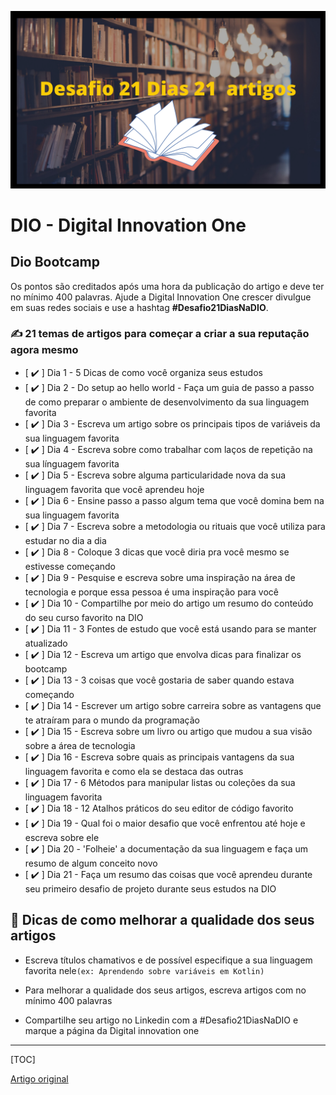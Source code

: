 ![Desafio Dio](Image/Desafio21Dias21Artigos.png)

# DIO - Digital Innovation One

## Dio Bootcamp

Os pontos são creditados após uma hora da publicação do artigo e deve ter no mínimo 400 palavras. Ajude a Digital Innovation One crescer divulgue em suas redes sociais e use a hashtag **#Desafio21DiasNaDIO**.

### ✍ 21 temas de artigos para começar a criar a sua reputação agora mesmo

- [  :heavy_check_mark: ]  Dia 1 - 5 Dicas de como você organiza seus estudos
- [  :heavy_check_mark: ]  Dia 2 - Do setup ao hello world - Faça um guia de passo a passo de como preparar o ambiente de desenvolvimento da sua linguagem favorita
- [  :heavy_check_mark: ]  Dia 3 - Escreva um artigo sobre os principais tipos de variáveis da sua linguagem favorita
- [  :heavy_check_mark: ]  Dia 4 - Escreva sobre como trabalhar com laços de repetição na sua línguagem favorita
- [  :heavy_check_mark: ]  Dia 5 - Escreva sobre alguma particularidade nova da sua linguagem favorita que você aprendeu hoje
- [  :heavy_check_mark: ]  Dia 6 - Ensine passo a passo algum tema que você domina bem na sua linguagem favorita
- [  :heavy_check_mark: ]  Dia 7 - Escreva sobre a metodologia ou rituais que você utiliza para estudar no dia a dia
- [  :heavy_check_mark: ]  Dia 8 - Coloque 3 dicas que você diria pra você mesmo se estivesse começando
- [  :heavy_check_mark: ]  Dia 9 - Pesquise e escreva sobre uma inspiração na área de tecnologia e porque essa pessoa é uma inspiração para você
- [  :heavy_check_mark: ]  Dia 10 - Compartilhe por meio do artigo um resumo do conteúdo do seu curso favorito na DIO
- [  :heavy_check_mark: ]  Dia 11 - 3 Fontes de estudo que você está usando para se manter atualizado
- [  :heavy_check_mark: ]  Dia 12 - Escreva um artigo que envolva dicas para finalizar os bootcamp
- [  :heavy_check_mark: ]  Dia 13 - 3 coisas que você gostaria de saber quando estava começando
- [  :heavy_check_mark: ]  Dia 14 -  Escrever um artigo sobre carreira sobre as vantagens que te atraíram para o mundo da programação
- [  :heavy_check_mark: ]  Dia 15 - Escreva sobre um livro ou artigo que mudou a sua visão sobre a área de tecnologia
- [  :heavy_check_mark: ]  Dia 16 - Escreva sobre quais as principais vantagens da sua linguagem favorita e como ela se destaca das outras
- [  :heavy_check_mark: ]  Dia 17 - 6 Métodos para manipular listas ou coleções da sua linguagem favorita
- [  :heavy_check_mark: ]  Dia 18 - 12 Atalhos práticos do seu editor de código favorito
- [  :heavy_check_mark: ]  Dia 19 - Qual foi o maior desafio que você enfrentou até hoje e escreva sobre ele
- [  :heavy_check_mark: ]  Dia 20 - 'Folheie' a documentação da sua linguagem e faça um resumo de algum conceito novo
- [  :heavy_check_mark: ]  Dia 21 - Faça um resumo das coisas que você aprendeu durante seu primeiro desafio de projeto durante seus estudos na DIO


## 🦾 Dicas de como melhorar a qualidade dos seus artigos

- Escreva títulos chamativos e de possível especifique a sua linguagem favorita nele`(ex: Aprendendo sobre variáveis em Kotlin)`

- Para melhorar a qualidade dos seus artigos, escreva artigos com no mínimo 400 palavras

- Compartilhe seu artigo no Linkedin com a #Desafio21DiasNaDIO e marque a página da Digital innovation one

  

---



[TOC]

[Artigo original](https://www.notion.so/Desafio-DIO-21-dias-de-artigos-para-come-ar-a-criar-sua-marca-pessoal-9bb7c0b2b7bc4facb43ae875cba400cd)
